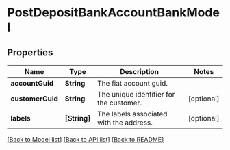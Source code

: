 # PostDepositBankAccountBankModel

## Properties
Name | Type | Description | Notes
------------ | ------------- | ------------- | -------------
**accountGuid** | **String** | The fiat account guid. | 
**customerGuid** | **String** | The unique identifier for the customer. | [optional] 
**labels** | **[String]** | The labels associated with the address. | [optional] 

[[Back to Model list]](../README.md#documentation-for-models) [[Back to API list]](../README.md#documentation-for-api-endpoints) [[Back to README]](../README.md)



